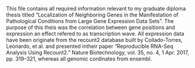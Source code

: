 This file contains all required information relevant to my graduate diploma thesis titled “Localization of Neighboring Genes in the Manifestation of Pathological Conditions from Large Gene Expression Data Sets”. The purpose of this theis was the correlation between gene positions and expression an effect refered to as transcription wave. All expression data have been originate from the recount2 database built by Collado-Torres, Leonardo, et al. and presented intheir paper “Reproducible RNA-Seq Analysis Using Recount2.” Nature Biotechnology, vol. 35, no. 4, 1 Apr. 2017, pp. 319–321, whereas all genomic cordinates from ensembl.  

